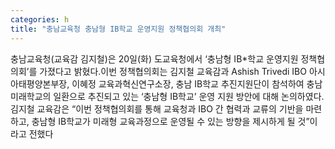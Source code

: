 ```yaml
---
categories: h
title: "충남교육청 충남형 IB학교 운영지원 정책협의회 개최"
---
```

충남교육청(교육감 김지철)은 20일(화) 도교육청에서 ‘충남형 IB*학교 운영지원 정책협의회’를 가졌다고 밝혔다.이번 정책협의회는 김지철 교육감과 Ashish Trivedi IBO 아시아태평양본부장, 이혜정 교육과혁신연구소장, 충남 IB학교 추진지원단이 참석하여 충남미래학교의 일환으로 추진되고 있는 ‘충남형 IB학교’ 운영 지원 방안에 대해 논의하였다.김지철 교육감은 “이번 정책협의회를 통해 교육청과 IBO 간 협력과 교류의 기반을 마련하고, 충남형 IB학교가 미래형 교육과정으로 운영될 수 있는 방향을 제시하게 될 것”이라고 전했다